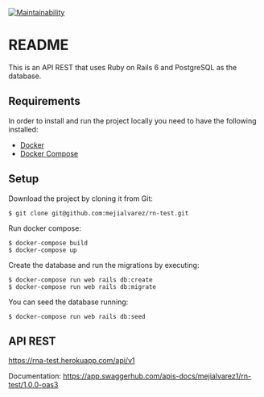 [![Maintainability](https://api.codeclimate.com/v1/badges/2e93f28fbf031c6e2f79/maintainability)](https://codeclimate.com/github/mejialvarez/rn-test/maintainability)

# README
This is an API REST that uses Ruby on Rails 6 and PostgreSQL as the database.

## Requirements

In order to install and run the project locally you need to have the following installed:

* [Docker](https://docs.docker.com/install/)
* [Docker Compose](https://docs.docker.com/compose/install/)

## Setup

Download the project by cloning it from Git:

```
$ git clone git@github.com:mejialvarez/rn-test.git
```

Run docker compose:

```
$ docker-compose build
$ docker-compose up
```

Create the database and run the migrations by executing:

```
$ docker-compose run web rails db:create
$ docker-compose run web rails db:migrate
```

You can seed the database running:

```
$ docker-compose run web rails db:seed
```

## API REST

https://rna-test.herokuapp.com/api/v1

Documentation:
https://app.swaggerhub.com/apis-docs/mejialvarez1/rn-test/1.0.0-oas3